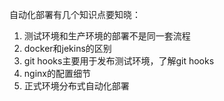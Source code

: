 自动化部署有几个知识点要知晓：
1. 测试环境和生产环境的部署不是同一套流程
2. docker和jekins的区别
3. git hooks主要用于发布测试环境，了解git hooks
4. nginx的配置细节
5. 正式环境分布式自动化部署